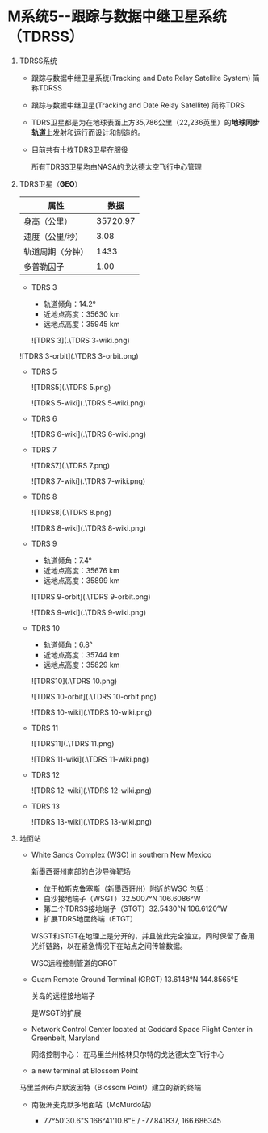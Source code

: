 # M系统5--跟踪与数据中继卫星系统（TDRSS）

1. TDRSS系统

   + 跟踪与数据中继卫星系统(Tracking and Date Relay Satellite System) 简称TDRSS

   + 跟踪与数据中继卫星(Tracking and Date Relay Satellite) 简称TDRS

   + TDRS卫星都是为在地球表面上方35,786公里（22,236英里）的**地球同步轨道**上发射和运行而设计和制造的。

   + 目前共有十枚TDRS卫星在服役

     所有TDRSS卫星均由NASA的戈达德太空飞行中心管理

2. TDRS卫星（**GEO**）

   | 属性             | 数据     |
   | ---------------- | -------- |
   | 身高（公里）     | 35720.97 |
   | 速度（公里/秒）  | 3.08     |
   | 轨道周期（分钟） | 1433     |
   | 多普勒因子       | 1.00     |

   + TDRS 3

     + 轨道倾角：14.2°
     + 近地点高度：35630 km
     + 远地点高度：35945 km
     
     ![TDRS 3](.\TDRS 3-wiki.png)
     

   ![TDRS 3-orbit](.\TDRS 3-orbit.png)

   + TDRS 5

     ![TDRS5](.\TDRS 5.png)

     ![TDRS 5-wiki](.\TDRS 5-wiki.png)

   + TDRS 6

     ![TDRS 6-wiki](.\TDRS 6-wiki.png)

   + TDRS 7

     ![TDRS7](.\TDRS 7.png)

     ![TDRS 7-wiki](.\TDRS 7-wiki.png)

   + TDRS 8

     ![TDRS8](.\TDRS 8.png)

     ![TDRS 8-wiki](.\TDRS 8-wiki.png)

   + TDRS 9

     + 轨道倾角：7.4°
     + 近地点高度：35676 km
     + 远地点高度：35899 km
     
     ![TDRS 9-orbit](.\TDRS 9-orbit.png)

     ![TDRS 9-wiki](.\TDRS 9-wiki.png)

   + TDRS 10

     + 轨道倾角：6.8°
     + 近地点高度：35744 km
     + 远地点高度：35829 km
     
     ![TDRS10](.\TDRS 10.png)

     ![TDRS 10-orbit](.\TDRS 10-orbit.png)

     ![TDRS 10-wiki](.\TDRS 10-wiki.png)

   + TDRS 11

     ![TDRS11](.\TDRS 11.png)

     ![TDRS 11-wiki](.\TDRS 11-wiki.png)

   + TDRS 12

     ![TDRS 12-wiki](.\TDRS 12-wiki.png)

   + TDRS 13

     ![TDRS 13-wiki](.\TDRS 13-wiki.png)

3. 地面站

   + White Sands Complex (WSC) in southern New Mexico

     新墨西哥州南部的白沙导弹靶场

     + 位于拉斯克鲁塞斯（新墨西哥州）附近的WSC 包括：
      + 白沙接地端子（WSGT）32.5007°N 106.6086°W
     + 第二个TDRSS接地端子（STGT）32.5430°N 106.6120°W
     + 扩展TDRS地面终端（ETGT）
     
     WSGT和STGT在地理上是分开的，并且彼此完全独立，同时保留了备用光纤链路，以在紧急情况下在站点之间传输数据。
   
     WSC远程控制管道的GRGT
   
   + Guam Remote Ground Terminal (GRGT) 13.6148°N 144.8565°E
   
     关岛的远程接地端子
   
     是WSGT的扩展
   
   + Network Control Center located at Goddard Space Flight Center in Greenbelt, Maryland
   
     网络控制中心： 在马里兰州格林贝尔特的戈达德太空飞行中心
   
   +  a new terminal at Blossom Point
   
     马里兰州布卢默波因特（Blossom Point）建立的新的终端
   
     
   
   + 南极洲麦克默多地面站（McMurdo站）
   
     + 77°50'30.6"S 166°41'10.8"E / -77.841837, 166.686345
     
     






